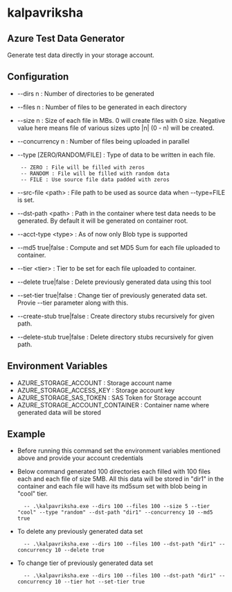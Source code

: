 # kalpavriksha

## Azure Test Data Generator

Generate test data directly in your storage account.

## Configuration

- --dirs n : Number of directories to be generated
- --files n : Number of files to be generated in each directory
- --size n : Size of each file in MBs. 0 will create files with 0 size. Negative value here means file of various sizes upto |n| (0 - n) will be created.
- --concurrency n : Number of files being uploaded in parallel
- --type [ZERO/RANDOM/FILE] : Type of data to be written in each file. 
 
       -- ZERO : File will be filled with zeros
       -- RANDOM : File will be filled with random data
       -- FILE : Use source file data padded with zeros

- --src-file \<path\> : File path to be used as source data when --type=FILE is set.
- --dst-path \<path\> : Path in the container where test data needs to be generated. By default it will be generated on container root.
- --acct-type \<type\> : As of now only Blob type is supported
- --md5 true|false : Compute and set MD5 Sum for each file uploaded to container.
- --tier \<tier\> : Tier to be set for each file uploaded to container.
- --delete true|false : Delete previously generated data using this tool
- --set-tier true|false : Change tier of previously generated data set. Provie --tier parameter along with this.
- --create-stub true|false : Create directory stubs recursively for given path.
- --delete-stub true|false : Delete directory stubs recursively for given path.

## Environment Variables

- AZURE_STORAGE_ACCOUNT : Storage account name
- AZURE_STORAGE_ACCESS_KEY : Storage account key
- AZURE_STORAGE_SAS_TOKEN : SAS Token for Storage account 
- AZURE_STORAGE_ACCOUNT_CONTAINER : Container name where generated data will be stored

## Example

- Before running this command set the environment variables mentioned above and provide your account credentials
- Below command generated 100 directories each filled with 100 files each and each file of size 5MB. All this data will be stored in "dir1" in the container and each file will have its md5sum set with blob being in "cool" tier.
    
        -- .\kalpavriksha.exe --dirs 100 --files 100 --size 5 --tier "cool" --type "random" --dst-path "dir1" --concurrency 10 --md5 true

- To delete any previously generated data set

        -- .\kalpavriksha.exe --dirs 100 --files 100 --dst-path "dir1" --concurrency 10 --delete true

- To change tier of previously generated data set

        -- .\kalpavriksha.exe --dirs 100 --files 100 --dst-path "dir1" --concurrency 10 --tier hot --set-tier true
